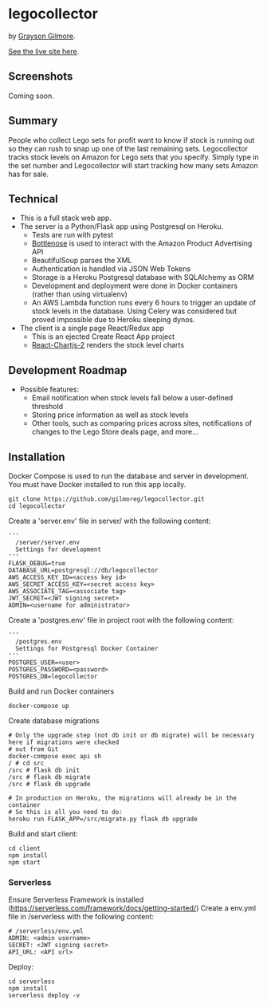 # legocollector

by [Grayson Gilmore](https://github.com/gilmoreg/).

[See the live site here](http://gilmoreg.github.io/legocollector/).

## Screenshots
Coming soon.

## Summary
People who collect Lego sets for profit want to know if stock is running out so they can rush to snap up one of the last remaining sets. Legocollector tracks stock levels on Amazon for Lego sets that you specify. Simply type in the set number and Legocollector will start tracking how many sets Amazon has for sale.

## Technical
* This is a full stack web app.
* The server is a Python/Flask app using Postgresql on Heroku.
  * Tests are run with pytest
  * [Bottlenose](https://github.com/lionheart/bottlenose) is used to interact with the Amazon Product Advertising API
  * BeautifulSoup parses the XML
  * Authentication is handled via JSON Web Tokens
  * Storage is a Heroku Postgresql database with SQLAlchemy as ORM
  * Development and deployment were done in Docker containers (rather than using virtualenv)
  * An AWS Lambda function runs every 6 hours to trigger an update of stock levels in the database. Using Celery was considered but proved impossible due to Heroku sleeping dynos.
* The client is a single page React/Redux app
  * This is an ejected Create React App project
  * [React-Chartjs-2](https://github.com/jerairrest/react-chartjs-2) renders the stock level charts

## Development Roadmap
* Possible features:
  * Email notification when stock levels fall below a user-defined threshold
  * Storing price information as well as stock levels
  * Other tools, such as comparing prices across sites, notifications of changes to the Lego Store deals page, and more...

## Installation
Docker Compose is used to run the database and server in development. You must have Docker installed to run this app locally. 
```
git clone https://github.com/gilmoreg/legocollector.git
cd legocollector
```
Create a 'server.env' file in server/ with the following content:
```
'''
  /server/server.env
  Settings for development
'''
FLASK_DEBUG=true
DATABASE_URL=postgresql://db/legocollector
AWS_ACCESS_KEY_ID=<access key id>
AWS_SECRET_ACCESS_KEY=<secret access key>
AWS_ASSOCIATE_TAG=<associate tag>
JWT_SECRET=<JWT signing secret>
ADMIN=<username for administrator>
```
Create a 'postgres.env' file in project root with the following content:
```
'''
  /postgres.env
  Settings for Postgresql Docker Container
'''
POSTGRES_USER=<user>
POSTGRES_PASSWORD=<password>
POSTGRES_DB=legocollector
```

Build and run Docker containers
```
docker-compose up
```

Create database migrations
```
# Only the upgrade step (not db init or db migrate) will be necessary here if migrations were checked 
# out from Git
docker-compose exec api sh
/ # cd src
/src # flask db init
/src # flask db migrate
/src # flask db upgrade

# In production on Heroku, the migrations will already be in the container
# So this is all you need to do:
heroku run FLASK_APP=/src/migrate.py flask db upgrade
```

Build and start client:
```
cd client
npm install
npm start
```

### Serverless
Ensure Serverless Framework is installed (https://serverless.com/framework/docs/getting-started/)
Create a env.yml file in /serverless with the following content:
```
# /serverless/env.yml
ADMIN: <admin username>
SECRET: <JWT signing secret>
API_URL: <API url>
```
Deploy:
```
cd serverless
npm install
serverless deploy -v
```